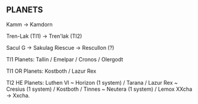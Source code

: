 ## PLANETS

Kamm -> Kamdorn

Tren-Lak (TI1) -> Tren'lak (TI2)

Sacul G -> Sakulag 
Riescue -> Rescullon (?)

TI1 Planets: Tallin / Emelpar / Cronos / Olergodt

TI1 OR Planets: Kostboth / Lazur Rex 

TI2 HE Planets: Luthen VI ~ Horizon (1 system) / Tarana / Lazur Rex ~ Cresius (1 system) / Kostboth / Tinnes ~ Neutera (1 system) / Lemox
XXcha -> Xxcha.

